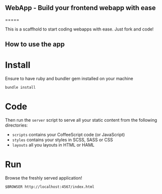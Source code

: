 ## WebApp - Build your frontend webapp with ease
=====

This is a scaffhold to start coding webapps with ease. Just fork and code!

## How to use the app

# Install

Ensure to have ruby and bundler gem installed on your machine

```
bundle install
```

# Code

Then run the ```server``` script to serve all your static content from the following directories:

 * ```scripts``` contains your CoffeeScript code (or JavaScript)
 * ```styles``` contains your styles in SCSS, SASS or CSS
 * ```layouts``` all you layouts in HTML or HAML

# Run

Browse the freshly served application!

```
$BROWSER http://localhost:4567/index.html
```

